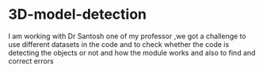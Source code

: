 # 3D-model-detection
I am working with Dr Santosh one of my professor ,we got a challenge to use different datasets in the code and to check whether the code is detecting the objects or not and how the module works and also to find and correct errors
